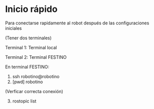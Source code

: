 # Inicio rápido

Para conectarse rapidamente al robot después de las configuraciones iniciales


(Tener dos terminales)


Terminal 1: Terminal local


Terminal 2: Terminal FESTINO


En terminal FESTINO:
1. ssh robotino@robotino
2. [pwd] robotino


(Verficar correcta conexión)


3. rostopic list


